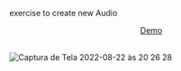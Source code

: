 exercise to create new Audio

<div align="center">
  <a href="https://piano-adrianalatorre.netlify.app/" target="_blank">Demo<a/>
    </div>
  <br/>
 
  
![Captura de Tela 2022-08-22 às 20 26 28](https://user-images.githubusercontent.com/101880897/186037374-0ecc6774-e192-4424-8000-1f2ec14b8cbb.png)

